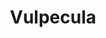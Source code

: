 ---
title: "Vulpecula"
hashtag: vulpecula
borders:
  - Cygnus
  - Delphinus
  - Hercules
  - Lyra
  - Pegasus
  - Sagitta
layout: hashtag
subdivision-of:
  - northern celestial hemisphere
tags:
  - Fox
  - Constellation
---